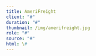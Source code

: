 ```yaml
---
title: AmeriFreight
client: "#"
duration: "#"
thumbnail: /img/amerifreight.jpg
role: "#"
source: "#"
html: \#
---
```

